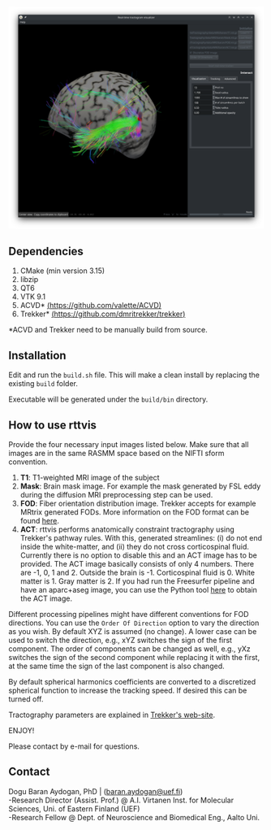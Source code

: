 <img src="gui.png" alt="Real-time tractogram visualizer" width="700" class="center"/>

## Dependencies
1. CMake (min version 3.15)
2. libzip
3. QT6
4. VTK 9.1
5. ACVD* [(https://github.com/valette/ACVD)](https://github.com/valette/ACVD)
6. Trekker* [(https://github.com/dmritrekker/trekker)](https://github.com/dmritrekker/trekker)

*ACVD and Trekker need to be manually build from source.


## Installation

Edit and run the `build.sh` file. This will make a clean install by replacing the existing `build` folder.

Executable will be generated under the `build/bin` directory.


## How to use rttvis

Provide the four necessary input images listed below. Make sure that all images are in the same RASMM space based on the NIFTI sform convention.

1. **T1**: T1-weighted MRI image of the subject
2. **Mask**: Brain mask image. For example the mask generated by FSL eddy during the diffusion MRI preprocessing step can be used.
3. **FOD**: Fiber orientation distribution image. Trekker accepts for example MRtrix generated FODs. More information on the FOD format can be found [here](https://dmritrekker.github.io/manual/trekker.html#tracking-options).
4. **ACT**: rttvis performs anatomically constraint tractography using Trekker's pathway rules. With this, generated streamlines: (i) do not end inside the white-matter, and (ii) they do not cross corticospinal fluid. Currently there is no option to disable this and an ACT image has to be provided. The ACT image basically consists of only 4 numbers. There are -1, 0, 1 and 2. Outside the brain is -1. Corticospinal fluid is 0. White matter is 1. Gray matter is 2. If you had run the Freesurfer pipeline and have an aparc+aseg image, you can use the Python tool [here](https://raw.githubusercontent.com/dmritrekker/trekker/master/extensions/tools/aparc%2Baseg_to_trekkerACTlabels.py) to obtain the ACT image.

Different processing pipelines might have different conventions for FOD directions. You can use the `Order Of Direction` option to vary the direction as you wish. By default XYZ is assumed (no change). A lower case can be used to switch the direction, e.g., xYZ switches the sign of the first component. The order of components can be changed as well, e.g., yXz switches the sign of the second component while replacing it with the first, at the same time the sign of the last component is also changed.

By default spherical harmonics coefficients are converted to a discretized spherical function to increase the tracking speed. If desired this can be turned off.

Tractography parameters are explained in [Trekker's web-site](https://dmritrekker.github.io).

ENJOY!

Please contact by e-mail for questions.

## Contact
Dogu Baran Aydogan, PhD | (<baran.aydogan@uef.fi>) <br>
-Research Director (Assist. Prof.) @ A.I. Virtanen Inst. for Molecular Sciences, Uni. of Eastern Finland (UEF) <br>
-Research Fellow @ Dept. of Neuroscience and Biomedical Eng., Aalto Uni.
